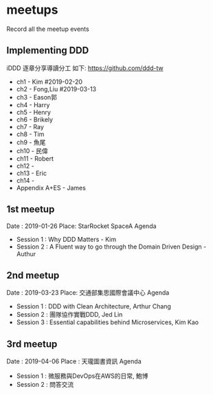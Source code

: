 # meetups

Record all the meetup events

## Implementing DDD

iDDD 逐章分享導讀分工 如下: 
https://github.com/ddd-tw

* ch1 - Kim #2019-02-20
* ch2 - Fong,Liu #2019-03-13
* ch3 - Eason郭
* ch4 - Harry
* ch5 - Henry
* ch6 - Brikely
* ch7 - Ray
* ch8 - Tim
* ch9 - 魚尾
* ch10 - 民偉
* ch11 - Robert
* ch12 -  
* ch13 - Eric
* ch14 - 
* Appendix A+ES - James

## 1st meetup

Date : 2019-01-26
Place: StarRocket SpaceA
Agenda

* Session 1 : Why DDD Matters - Kim 
* Session 2 : A Fluent way to go through the Domain Driven Design - Authur

## 2nd meetup

Date : 2019-03-23
Place: 交通部集思國際會議中心
Agenda

* Session 1 : DDD with Clean Architecture, Arthur Chang
* Session 2 : 團隊協作實戰DDD, Jed Lin
* Session 3 : Essential capabilities behind Microservices, Kim Kao

## 3rd meetup

Date : 2019-04-06
Place : 天瓏圖書資訊
Agenda

* Session 1 : 微服務與DevOps在AWS的日常, 鮑博
* Session 2 : 問答交流